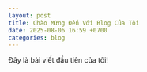 ```yaml
---
layout: post
title: Chào Mừng Đến Với Blog Của Tôi
date: 2025-08-06 16:59 +0700
categories: blog
---
```

Đây là bài viết đầu tiên của tôi!